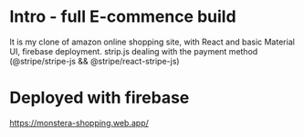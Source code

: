 # Intro - full E-commence build

It is my clone of amazon online shopping site, with React and basic Material UI, firebase deployment.
strip.js dealing with the payment method (@stripe/stripe-js && @stripe/react-stripe-js)

# Deployed with firebase

https://monstera-shopping.web.app/
